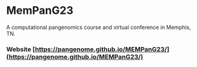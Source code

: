 # MemPanG23
A computational pangenomics course and virtual conference in Memphis, TN.

### Website [https://pangenome.github.io/MEMPanG23/](https://pangenome.github.io/MEMPanG23/)
